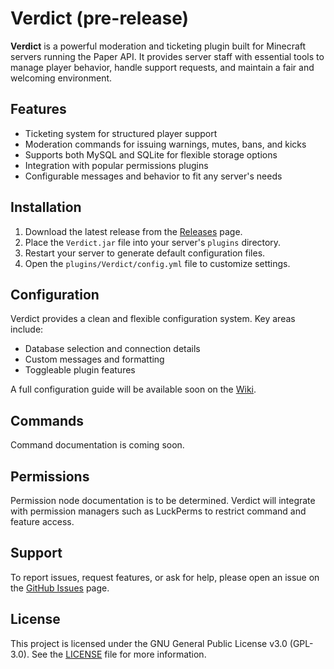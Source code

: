 # Verdict (pre-release)

**Verdict** is a powerful moderation and ticketing plugin built for Minecraft servers running the Paper API. It provides server staff with essential tools to manage player behavior, handle support requests, and maintain a fair and welcoming environment.

## Features

- Ticketing system for structured player support  
- Moderation commands for issuing warnings, mutes, bans, and kicks  
- Supports both MySQL and SQLite for flexible storage options
- Integration with popular permissions plugins  
- Configurable messages and behavior to fit any server's needs  

## Installation

1. Download the latest release from the [Releases](https://github.com/StrwbryDev/Verdict/releases) page.  
2. Place the `Verdict.jar` file into your server's `plugins` directory.  
3. Restart your server to generate default configuration files.  
4. Open the `plugins/Verdict/config.yml` file to customize settings.  

## Configuration

Verdict provides a clean and flexible configuration system. Key areas include:

- Database selection and connection details  
- Custom messages and formatting  
- Toggleable plugin features  

A full configuration guide will be available soon on the [Wiki](https://github.com/StrwbryDev/Verdict/wiki).  

## Commands

Command documentation is coming soon.

## Permissions

Permission node documentation is to be determined. Verdict will integrate with permission managers such as LuckPerms to restrict command and feature access.

## Support

To report issues, request features, or ask for help, please open an issue on the [GitHub Issues](https://github.com/StrwbryDev/Verdict/issues) page.

## License

This project is licensed under the GNU General Public License v3.0 (GPL-3.0). See the [LICENSE](./LICENSE) file for more information.

